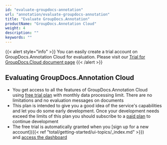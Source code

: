 ```yaml
---
id: "evaluate-groupdocs-annotation"
url: "annotation/evaluate-groupdocs-annotation"
title: "Evaluate GroupDocs.Annotation"
productName: "GroupDocs.Annotation Cloud"
weight: 4
description: ""
keywords: ""
---
```


{{< alert style="info" >}}
You can easily create a trial account on GroupDocs.Annotation Cloud for evaluation. Please visit our [Trial for GroupDocs.Cloud document page](https://purchase.groupdocs.cloud/trial)
{{< /alert >}}

## Evaluating GroupDocs.Annotation Cloud ##

* You get access to all the features of GroupDocs.Annotation Cloud using [free trial plan](https://purchase.groupdocs.cloud/trial) with monthly data processing limit. There are no limitations and no evaluation messages on documents
* This plan is intended to give you a good idea of the service's capabilities and let you do some early development. Once your development needs exceed the limits of this plan you should subscribe to a [paid plan](https://purchase.groupdocs.cloud/pricing) to continue development
* The free trial is automatically granted when you [sign up for a new account]({{< ref "total/getting-started/ui-topics/_index.md" >}}) and [access the dashboard](https://dashboard.groupdocs.cloud/)